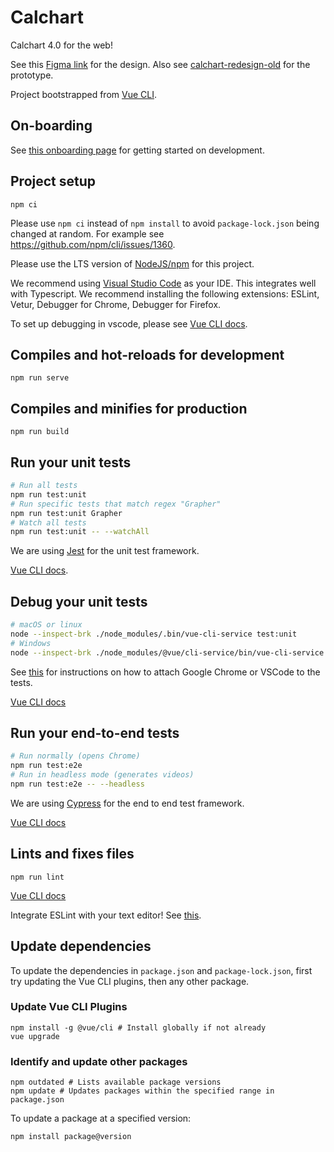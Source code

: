 # Calchart

Calchart 4.0 for the web!

See this [Figma link](https://www.figma.com/file/XIkyioLzRlGlpmNiEu47glkQ/Calchart) for the design. Also see [calchart-redesign-old](https://github.com/calband/calchart-redesign-old) for the prototype.

Project bootstrapped from [Vue CLI](https://cli.vuejs.org/).

## On-boarding

See [this onboarding page](https://www.notion.so/CalChart-Developer-Onboarding-e691b40cdcdf498ea0afa4d491e8a290) for getting started on development.

## Project setup

```
npm ci
```

Please use `npm ci` instead of `npm install` to avoid `package-lock.json` being changed at random. For example see https://github.com/npm/cli/issues/1360.

Please use the LTS version of [NodeJS/npm](https://nodejs.org/en/) for this project.

We recommend using [Visual Studio Code](https://code.visualstudio.com/) as your IDE. This integrates well with Typescript. We recommend installing the following extensions: ESLint, Vetur, Debugger for Chrome, Debugger for Firefox.

To set up debugging in vscode, please see [Vue CLI docs](https://vuejs.org/v2/cookbook/debugging-in-vscode.html).

## Compiles and hot-reloads for development

```
npm run serve
```

## Compiles and minifies for production

```
npm run build
```

## Run your unit tests

```sh
# Run all tests
npm run test:unit
# Run specific tests that match regex "Grapher"
npm run test:unit Grapher
# Watch all tests
npm run test:unit -- --watchAll
```

We are using [Jest](https://jestjs.io/) for the unit test framework.

[Vue CLI docs](https://cli.vuejs.org/core-plugins/unit-jest.html#injected-commands).

## Debug your unit tests

```sh
# macOS or linux
node --inspect-brk ./node_modules/.bin/vue-cli-service test:unit
# Windows
node --inspect-brk ./node_modules/@vue/cli-service/bin/vue-cli-service.js test:unit
```

See [this](https://jestjs.io/docs/en/troubleshooting.html#tests-are-failing-and-you-dont-know-why) for instructions on how to attach Google Chrome or VSCode to the tests.

[Vue CLI docs](https://cli.vuejs.org/core-plugins/unit-jest.html#debugging-tests)

## Run your end-to-end tests

```sh
# Run normally (opens Chrome)
npm run test:e2e
# Run in headless mode (generates videos)
npm run test:e2e -- --headless
```

We are using [Cypress](https://www.cypress.io/) for the end to end test framework.

[Vue CLI docs](https://cli.vuejs.org/core-plugins/e2e-cypress.html)

## Lints and fixes files

```
npm run lint
```

[Vue CLI docs](https://cli.vuejs.org/core-plugins/eslint.html#injected-commands)

Integrate ESLint with your text editor! See [this](https://eslint.vuejs.org/user-guide/#editor-integrations).

## Update dependencies

To update the dependencies in `package.json` and `package-lock.json`, first try updating the Vue CLI plugins, then any other package.

### Update Vue CLI Plugins

```
npm install -g @vue/cli # Install globally if not already
vue upgrade
```

### Identify and update other packages

```
npm outdated # Lists available package versions
npm update # Updates packages within the specified range in package.json
```

To update a package at a specified version:

```
npm install package@version
```
